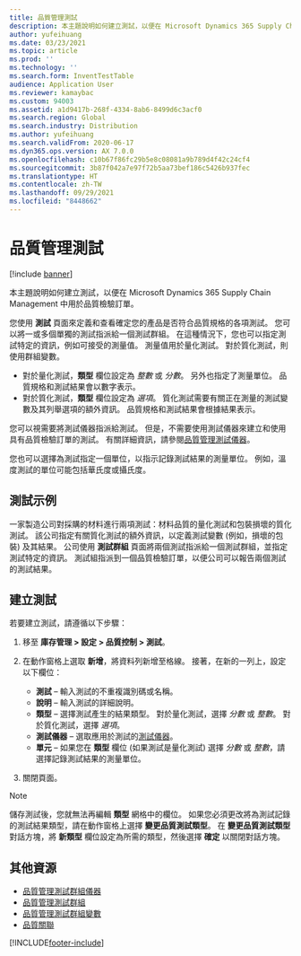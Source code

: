 ```yaml
---
title: 品質管理測試
description: 本主題說明如何建立測試，以便在 Microsoft Dynamics 365 Supply Chain Management 中用於品質檢驗訂單。
author: yufeihuang
ms.date: 03/23/2021
ms.topic: article
ms.prod: ''
ms.technology: ''
ms.search.form: InventTestTable
audience: Application User
ms.reviewer: kamaybac
ms.custom: 94003
ms.assetid: a1d9417b-268f-4334-8ab6-8499d6c3acf0
ms.search.region: Global
ms.search.industry: Distribution
ms.author: yufeihuang
ms.search.validFrom: 2020-06-17
ms.dyn365.ops.version: AX 7.0.0
ms.openlocfilehash: c10b67f86fc29b5e8c08081a9b789d4f42c24cf4
ms.sourcegitcommit: 3b87f042a7e97f72b5aa73bef186c5426b937fec
ms.translationtype: HT
ms.contentlocale: zh-TW
ms.lasthandoff: 09/29/2021
ms.locfileid: "8448662"
---
```

# <a name="quality-management-tests"></a>品質管理測試

[!include [banner](../includes/banner.md)]

本主題說明如何建立測試，以便在 Microsoft Dynamics 365 Supply Chain Management 中用於品質檢驗訂單。

您使用 **測試** 頁面來定義和查看確定您的產品是否符合品質規格的各項測試。 您可以將一或多個單獨的測試指派給一個測試群組。 在這種情況下，您也可以指定測試特定的資訊，例如可接受的測量值。 測量值用於量化測試。 對於質化測試，則使用群組變數。

- 對於量化測試，**類型** 欄位設定為 *整數* 或 *分數*。 另外也指定了測量單位。 品質規格和測試結果會以數字表示。
- 對於質化測試，**類型** 欄位設定為 *選項*。 質化測試需要有關正在測量的測試變數及其列舉選項的額外資訊。 品質規格和測試結果會根據結果表示。

您可以視需要將測試儀器指派給測試。 但是，不需要使用測試儀器來建立和使用具有品質檢驗訂單的測試。 有關詳細資訊，請參閱[品質管理測試儀器](quality-test-instruments.md)。

您也可以選擇為測試指定一個單位，以指示記錄測試結果的測量單位。 例如，溫度測試的單位可能包括華氏度或攝氏度。

## <a name="example-of-a-test"></a>測試示例

一家製造公司對採購的材料進行兩項測試：材料品質的量化測試和包裝損壞的質化測試。 該公司指定有關質化測試的額外資訊，以定義測試變數 (例如，損壞的包裝) 及其結果。 公司使用 **測試群組** 頁面將兩個測試指派給一個測試群組，並指定測試特定的資訊。 測試組指派到一個品質檢驗訂單，以便公司可以報告兩個測試的測試結果。

## <a name="create-a-test"></a>建立測試

若要建立測試，請遵循以下步驟：

1. 移至 **庫存管理 \> 設定 \> 品質控制 \> 測試**。
1. 在動作窗格上選取 **新增**，將資料列新增至格線。 接著，在新的一列上，設定以下欄位：

    - **測試** – 輸入測試的不重複識別碼或名稱。
    - **說明** – 輸入測試的詳細說明。
    - **類型** – 選擇測試產生的結果類型。 對於量化測試，選擇 *分數* 或 *整數*。 對於質化測試，選擇 *選項*。
    - **測試儀器** – 選取應用於測試的[測試儀器](quality-test-instruments.md)。
    - **單元** – 如果您在 **類型** 欄位 (如果測試是量化測試) 選擇 *分數* 或 *整數*，請選擇記錄測試結果的測量單位。

1. 關閉頁面。

> [!NOTE]
> 儲存測試後，您就無法再編輯 **類型** 網格中的欄位。 如果您必須更改將為測試記錄的測試結果類型，請在動作窗格上選擇 **變更品質測試類型**。 在 **變更品質測試類型** 對話方塊，將 **新類型** 欄位設定為所需的類型，然後選擇 **確定** 以關閉對話方塊。

## <a name="additional-resources"></a>其他資源

- [品質管理測試群組儀器](quality-test-instruments.md)
- [品質管理測試群組](quality-test-groups.md)
- [品質管理測試群組變數](quality-test-variables.md)
- [品質關聯](quality-associations.md)

[!INCLUDE[footer-include](../../includes/footer-banner.md)]
